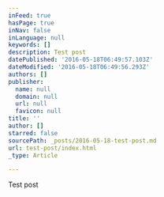 ```yaml
---
inFeed: true
hasPage: true
inNav: false
inLanguage: null
keywords: []
description: Test post
datePublished: '2016-05-18T06:49:57.103Z'
dateModified: '2016-05-18T06:49:56.293Z'
authors: []
publisher:
  name: null
  domain: null
  url: null
  favicon: null
title: ''
author: []
starred: false
sourcePath: _posts/2016-05-18-test-post.md
url: test-post/index.html
_type: Article

---
```

Test post